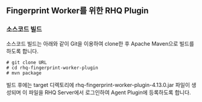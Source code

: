 ## Fingerprint Worker를 위한 RHQ Plugin

### 소스코드 빌드

소스코드 빌드는 아래와 같이 Git을 이용하여 clone한 후 Apache Maven으로 빌드를 하도록 합니다.

```
# git clone URL
# cd rhq-fingerprint-worker-plugin
# mvn package
```

빌드 후에는 target 디렉토리에 rhq-fingerprint-worker-plugin-4.13.0.jar 파일이 생성되며 이 파일을 RHQ Server에서 로그인하여 Agent Plugin에 등록하도록 합니다.
